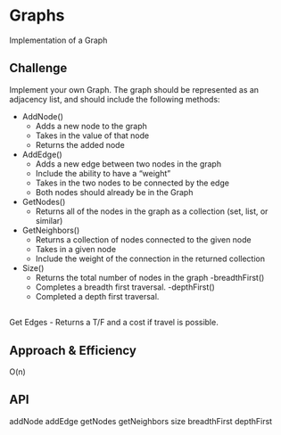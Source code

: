 # Graphs
Implementation of a Graph

## Challenge
Implement your own Graph. The graph should be represented as an adjacency list, and should include the following methods:

 - AddNode()
    - Adds a new node to the graph
    - Takes in the value of that node
    - Returns the added node
- AddEdge()
    - Adds a new edge between two nodes in the graph
    - Include the ability to have a “weight”
    - Takes in the two nodes to be connected by the edge
    - Both nodes should already be in the Graph
- GetNodes()
    - Returns all of the nodes in the graph as a collection (set, list, or similar)
- GetNeighbors()
    - Returns a collection of nodes connected to the given node
    - Takes in a given node
    - Include the weight of the connection in the returned collection
- Size()
    - Returns the total number of nodes in the graph
-breadthFirst()
    - Completes a breadth first traversal.
-depthFirst()
    - Completed a depth first traversal.

##
Get Edges - Returns a T/F and a cost if travel is possible.

## Approach & Efficiency
O(n)

## API
addNode
addEdge
getNodes
getNeighbors
size
breadthFirst
depthFirst
